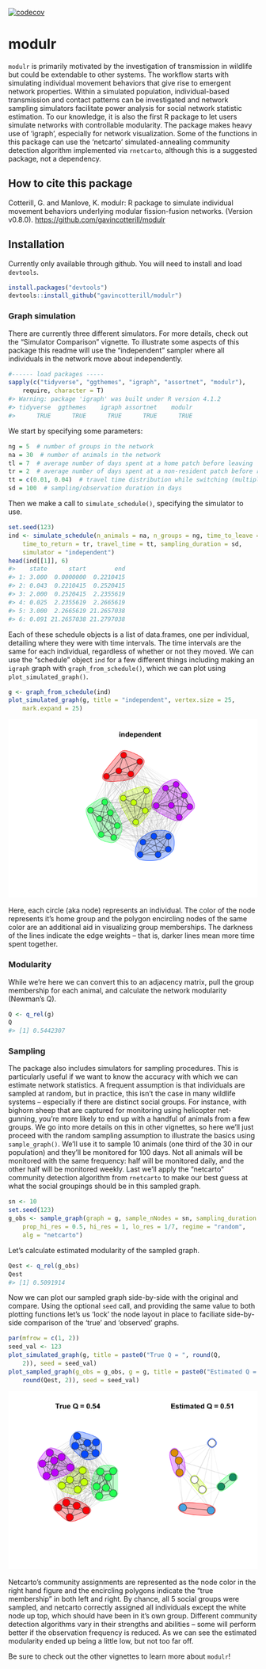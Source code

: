 <!-- badges: start -->

[![codecov](https://codecov.io/gh/gavincotterill/modulr/branch/main/graph/badge.svg?token=511F3OBKA6)](https://codecov.io/gh/gavincotterill/modulr)
<!-- badges: end -->

# modulr

`modulr` is primarily motivated by the investigation of transmission in
wildlife but could be extendable to other systems. The workflow starts
with simulating individual movement behaviors that give rise to emergent
network properties. Within a simulated population, individual-based
transmission and contact patterns can be investigated and network
sampling simulators facilitate power analysis for social network
statistic estimation. To our knowledge, it is also the first R package
to let users simulate networks with controllable modularity. The package
makes heavy use of ‘igraph’, especially for network visualization. Some
of the functions in this package can use the ‘netcarto’
simulated-annealing community detection algorithm implemented via
`rnetcarto`, although this is a suggested package, not a dependency.

## How to cite this package

Cotterill, G. and Manlove, K. modulr: R package to simulate individual
movement behaviors underlying modular fission-fusion networks. (Version
v0.8.0). <https://github.com/gavincotterill/modulr>

## Installation

Currently only available through github. You will need to install and
load `devtools`.

``` r
install.packages("devtools")
devtools::install_github("gavincotterill/modulr")
```

### Graph simulation

There are currently three different simulators. For more details, check
out the “Simulator Comparison” vignette. To illustrate some aspects of
this package this readme will use the “independent” sampler where all
individuals in the network move about independently.

``` r
#------ load packages -----
sapply(c("tidyverse", "ggthemes", "igraph", "assortnet", "modulr"),
    require, character = T)
#> Warning: package 'igraph' was built under R version 4.1.2
#> tidyverse  ggthemes    igraph assortnet    modulr 
#>      TRUE      TRUE      TRUE      TRUE      TRUE
```

We start by specifying some parameters:

``` r
ng = 5  # number of groups in the network
na = 30  # number of animals in the network
tl = 7  # average number of days spent at a home patch before leaving
tr = 2  # average number of days spent at a non-resident patch before returning home
tt = c(0.01, 0.04)  # travel time distribution while switching (multiply by 1440 minutes per day: between ~15 minutes to an hour to switch groups)
sd = 100  # sampling/observation duration in days
```

Then we make a call to `simulate_schedule()`, specifying the simulator
to use.

``` r
set.seed(123)
ind <- simulate_schedule(n_animals = na, n_groups = ng, time_to_leave = tl,
    time_to_return = tr, travel_time = tt, sampling_duration = sd,
    simulator = "independent")
head(ind[[1]], 6)
#>    state      start        end
#> 1: 3.000  0.0000000  0.2210415
#> 2: 0.043  0.2210415  0.2520415
#> 3: 2.000  0.2520415  2.2355619
#> 4: 0.025  2.2355619  2.2665619
#> 5: 3.000  2.2665619 21.2657038
#> 6: 0.091 21.2657038 21.2797038
```

Each of these schedule objects is a list of data.frames, one per
individual, detailing where they were with time intervals. The time
intervals are the same for each individual, regardless of whether or not
they moved. We can use the “schedule” object `ind` for a few different
things including making an `igraph` graph with `graph_from_schedule()`,
which we can plot using `plot_simulated_graph()`.

``` r
g <- graph_from_schedule(ind)
plot_simulated_graph(g, title = "independent", vertex.size = 25,
    mark.expand = 25)
```

![](man/figures/README-graph-1.png)

Here, each circle (aka node) represents an individual. The color of the
node represents it’s home group and the polygon encircling nodes of the
same color are an additional aid in visualizing group memberships. The
darkness of the lines indicate the edge weights – that is, darker lines
mean more time spent together.

### Modularity

While we’re here we can convert this to an adjacency matrix, pull the
group membership for each animal, and calculate the network modularity
(Newman’s Q).

``` r
Q <- q_rel(g)
Q
#> [1] 0.5442307
```

### Sampling

The package also includes simulators for sampling procedures. This is
particularly useful if we want to know the accuracy with which we can
estimate network statistics. A frequent assumption is that individuals
are sampled at random, but in practice, this isn’t the case in many
wildlife systems – especially if there are distinct social groups. For
instance, with bighorn sheep that are captured for monitoring using
helicopter net-gunning, you’re more likely to end up with a handful of
animals from a few groups. We go into more details on this in other
vignettes, so here we’ll just proceed with the random sampling
assumption to illustrate the basics using `sample_graph()`. We’ll use it
to sample 10 animals (one third of the 30 in our population) and they’ll
be monitored for 100 days. Not all animals will be monitored with the
same frequency: half will be monitored daily, and the other half will be
monitored weekly. Last we’ll apply the “netcarto” community detection
algorithm from `rnetcarto` to make our best guess at what the social
groupings should be in this sampled graph.

``` r
sn <- 10
set.seed(123)
g_obs <- sample_graph(graph = g, sample_nNodes = sn, sampling_duration = sd,
    prop_hi_res = 0.5, hi_res = 1, lo_res = 1/7, regime = "random",
    alg = "netcarto")
```

Let’s calculate estimated modularity of the sampled graph.

``` r
Qest <- q_rel(g_obs)
Qest
#> [1] 0.5091914
```

Now we can plot our sampled graph side-by-side with the original and
compare. Using the optional `seed` call, and providing the same value to
both plotting functions let’s us ‘lock’ the node layout in place to
faciliate side-by-side comparison of the ‘true’ and ‘observed’ graphs.

``` r
par(mfrow = c(1, 2))
seed_val <- 123
plot_simulated_graph(g, title = paste0("True Q = ", round(Q,
    2)), seed = seed_val)
plot_sampled_graph(g_obs = g_obs, g = g, title = paste0("Estimated Q = ",
    round(Qest, 2)), seed = seed_val)
```

![](man/figures/README-plot-sampled-1.png)

Netcarto’s community assignments are represented as the node color in
the right hand figure and the encircling polygons indicate the “true
membership” in both left and right. By chance, all 5 social groups were
sampled, and netcarto correctly assigned all individuals except the
white node up top, which should have been in it’s own group. Different
community detection algorithms vary in their strengths and abilities –
some will perform better if the observation frequency is reduced. As we
can see the estimated modularity ended up being a little low, but not
too far off.

Be sure to check out the other vignettes to learn more about `modulr`!
